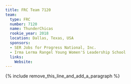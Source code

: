 ```yaml
---
title: FRC Team 7120
team:
  type: FRC
  number: 7120
  name: ThunderChicas
  rookie_year: 2018
  location: Dallas, Texas, USA
  sponsors:
  - SER Jobs for Progress National, Inc.
  - Irma Lerma Rangel Young Women'S Leadership School
  links:
    Website:
---
```


{% include remove_this_line_and_add_a_paragraph %}